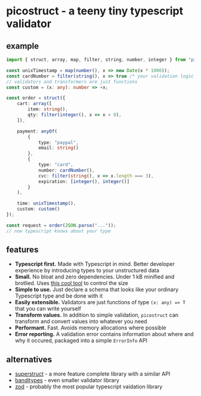 # picostruct - a teeny tiny typescript validator

## example

```ts
import { struct, array, map, filter, string, number, integer } from "picostruct"

const unixTimestamp = map(number(), x => new Date(x * 1000));
const cardNumber = filter(string(), x => true /* your validation logic here*/);
// validators and transformers are just functions
const custom = (x: any): number => +x;

const order = struct({
    cart: array([
        item: string(),
        qty: filter(integer(), x => x > 0),
    ]),

    payment: anyOf(
        {
            type: "paypal",
            email: string()
        },
        {
            type: "card",
            number: cardNumber(),
            cvc: filter(string(), x => x.length === 3),
            expiration: [integer(), integer()]
        }
    ),

    time: unixTimestamp(),
    custom: custom()
});

const request = order(JSON.parse("..."));
// now typescript knows about your type

```

## features

-   **Typescript first.** Made with Typescript in mind. Better developer experience by introducing types to your unstructured data
-   **Small.** No bloat and zero dependencies. Under 1 kB minified and brotlied. Uses [this cool tool](https://github.com/ai/size-limit) to control the size
-   **Simple to use.** Just declare a schema that looks like your ordinary Typescript type and be done with it
-   **Easily extensible.** Validators are just functions of type `(x: any) => T` that you can write yourself
-   **Transform values.** In addition to simple validation, `picostruct` can transform and convert values into whatever you need
-   **Performant.** Fast. Avoids memory allocations where possible
-   **Error reporting.** A validation error contains information about where and why it occured, packaged into a simple `ErrorInfo` API

## alternatives

-   [superstruct](https://github.com/ianstormtaylor/superstruct) - a more feature complete library with a similar API
-   [banditypes](https://github.com/thoughtspile/banditypes) - even smaller validator library
-   [zod](https://zod.dev/) - probably the most popular typescript vaidation library
